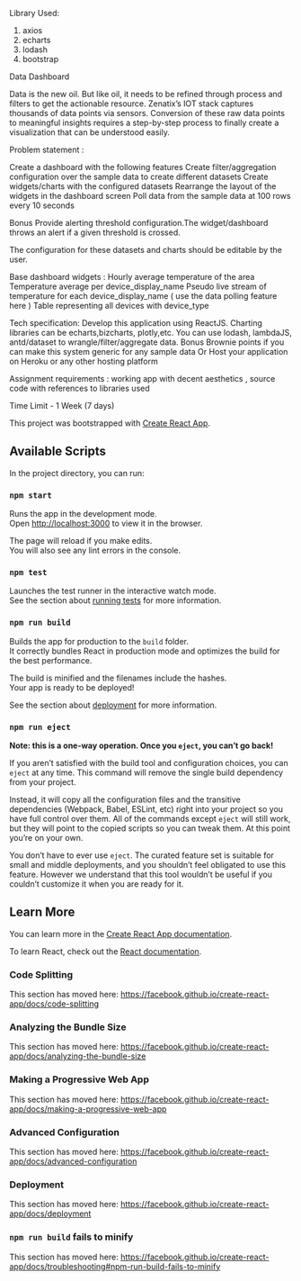 Library Used: 

1. axios
2. echarts
3. lodash
4. bootstrap

Data Dashboard

Data is the new oil. But like oil, it needs to be refined through process and filters to get the actionable resource. Zenatix’s IOT stack captures thousands of data points via sensors. Conversion of these raw data points to meaningful insights requires a step-by-step process to finally create a visualization that can be understood easily. 

Problem statement :

Create a dashboard with the following features 
Create filter/aggregation configuration over the sample data to create different datasets
Create widgets/charts with the configured datasets
Rearrange the layout of the widgets in the dashboard screen
Poll data from the sample data at 100 rows every 10 seconds

Bonus
Provide alerting threshold configuration.The widget/dashboard throws an alert if a given threshold is crossed.

The configuration for these datasets and charts should be editable by the user. 

Base dashboard widgets :
Hourly average temperature of the area
Temperature average per device_display_name
Pseudo live stream of temperature for each device_display_name ( use the data polling feature here )
Table representing all devices with device_type

Tech specification:
Develop this application using ReactJS.
Charting libraries can be echarts,bizcharts, plotly,etc.
You can use lodash, lambdaJS, antd/dataset to wrangle/filter/aggregate data.
Bonus 
Brownie points if you can make this system generic for any sample data
Or
Host your application on Heroku or any other hosting platform

Assignment requirements : working app with decent aesthetics , source code with references to libraries used

Time Limit - 1 Week (7 days)



This project was bootstrapped with [Create React App](https://github.com/facebook/create-react-app).

## Available Scripts

In the project directory, you can run:

### `npm start`

Runs the app in the development mode.<br />
Open [http://localhost:3000](http://localhost:3000) to view it in the browser.

The page will reload if you make edits.<br />
You will also see any lint errors in the console.

### `npm test`

Launches the test runner in the interactive watch mode.<br />
See the section about [running tests](https://facebook.github.io/create-react-app/docs/running-tests) for more information.

### `npm run build`

Builds the app for production to the `build` folder.<br />
It correctly bundles React in production mode and optimizes the build for the best performance.

The build is minified and the filenames include the hashes.<br />
Your app is ready to be deployed!

See the section about [deployment](https://facebook.github.io/create-react-app/docs/deployment) for more information.

### `npm run eject`

**Note: this is a one-way operation. Once you `eject`, you can’t go back!**

If you aren’t satisfied with the build tool and configuration choices, you can `eject` at any time. This command will remove the single build dependency from your project.

Instead, it will copy all the configuration files and the transitive dependencies (Webpack, Babel, ESLint, etc) right into your project so you have full control over them. All of the commands except `eject` will still work, but they will point to the copied scripts so you can tweak them. At this point you’re on your own.

You don’t have to ever use `eject`. The curated feature set is suitable for small and middle deployments, and you shouldn’t feel obligated to use this feature. However we understand that this tool wouldn’t be useful if you couldn’t customize it when you are ready for it.

## Learn More

You can learn more in the [Create React App documentation](https://facebook.github.io/create-react-app/docs/getting-started).

To learn React, check out the [React documentation](https://reactjs.org/).

### Code Splitting

This section has moved here: https://facebook.github.io/create-react-app/docs/code-splitting

### Analyzing the Bundle Size

This section has moved here: https://facebook.github.io/create-react-app/docs/analyzing-the-bundle-size

### Making a Progressive Web App

This section has moved here: https://facebook.github.io/create-react-app/docs/making-a-progressive-web-app

### Advanced Configuration

This section has moved here: https://facebook.github.io/create-react-app/docs/advanced-configuration

### Deployment

This section has moved here: https://facebook.github.io/create-react-app/docs/deployment

### `npm run build` fails to minify

This section has moved here: https://facebook.github.io/create-react-app/docs/troubleshooting#npm-run-build-fails-to-minify
